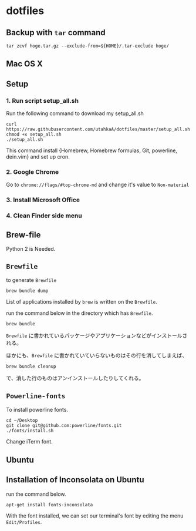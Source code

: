 dotfiles
========
Backup with `tar` command
-------------------------
```
tar zcvf hoge.tar.gz --exclude-from=${HOME}/.tar-exclude hoge/
```

Mac OS X
--------
Setup
------
<!-- - show bundle progress bar -->

### 1. Run script setup_all.sh
Run the following command to download my setup_all.sh

```
curl https://raw.githubusercontent.com/utahkaA/dotfiles/master/setup_all.sh
chmod +x setup_all.sh
./setup_all.sh
```

This command install {Homebrew, Homebrew formulas, Git, powerline, dein.vim} and set up cron.

### 2. Google Chrome
Go to `chrome://flags/#top-chrome-md` and change it's value to `Non-material`

### 3. Install Microsoft Office
### 4. Clean Finder side menu

Brew-file
---------
Python 2 is Needed.

`Brewfile`
-----------

to generate `Brewfile`

```
brew bundle dump
```

List of applications installed by `brew` is written on the `Brewfile`.

run the command below in the directory which has `Brewfile`.

```
brew bundle
```

`Brewfile` に書かれているパッケージやアプリケーションなどがインストールされる。

ほかにも、`Brewfile` に書かれていていらないものはその行を消してしまえば、

```
brew bundle cleanup
```

で、消した行のものはアンインストールしたりしてくれる。

`Powerline-fonts`
-----------------
To install powerline fonts.

```
cd ~/Desktop
git clone git@github.com:powerline/fonts.git
./fonts/install.sh
```

Change iTerm font.

Ubuntu
------
Installation of Inconsolata on Ubuntu
-------------------------------------
run the command below.

```
apt-get install fonts-inconsolata
```

With the font installed, we can set our terminal's font by editing the menu `Edit/Profiles`.

